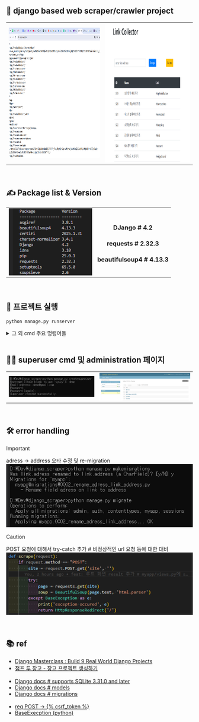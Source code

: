 ## 📑 django based web scraper/crawler project
<table>
  <tr>
    <td>
      <img src="./images_for_readme/web_page_on_dev.png" height="350px"/>
    </td>
    <td>
      <img src="./images_for_readme/web_page_on_final.png" height="375px"/>
    </td>
  </tr>
</table>
<br/>


## ✍ Package list & Version
<table>
  <tr>
    <td>
      <img src="./images_for_readme/pip_list.png"/>
    </td>
    <td>
      <p align="center">
        <h3 align="center">DJango # 4.2</h3>
        <h3 align="center">requests # 2.32.3</h3>
        <h3 align="center">beautifulsoup4 # 4.13.3</h3>
      <p>
    </td>
  </tr>
</table>
<br/>

## 🚀 프로젝트 실행
```shell
python manage.py runserver
```

<details>
<br/>
<summary>그 외 cmd 주요 명령어들</summary>
<table>
  <tr>
    <td>project 생성</td>
    <td>django-admin startproject config</td>
  </tr>
  <tr>
    <td>app 생성</td>
    <td>django-admin startapp myapp</td>
  </tr>
  </tr>
  <tr>
    <td>model 수정</td>
    <td>python manage.py makemigrations</td>
  </tr>
  <tr>
    <td>db 반영</td>
    <td>python manage.py migrate</td>
  </tr>
  </tr>
  <tr>
    <td>superuser 생성</td>
    <td>python manage.py createsuperuser</td>
  </tr>
</table>
</details>
<br>

## 👨‍💻 superuser cmd 및 administration 페이지
<table>
  <tr>
    <td>
      <img src="./images_for_readme/make_superuser.png"/>
    </td>
    <td>
      <img src="./images_for_readme/show_superuser_page.png" width="600px"/>
    </td>
  </tr>
</table>
<br/>

## 🛠 error handling
> [!important]
> adress -> address 오타 수정 및 re-migration  
> <img src="./images_for_readme/adress_to_address.png" width="600px" />

> [!caution]
> POST 요청에 대해서 try-catch 추가 # 비정상적인 url 요청 등에 대한 대비
> <img src="./images_for_readme/add_try_catch.png" width="600px" />
<br/>

## 📚 ref
- <a target="_blank" href="https://www.udemy.com/course/django-course/">Django Masterclass : Build 9 Real World Django Projects</a>
- <a target="_blank" href="https://wikidocs.net/72377">점프 투 장고 - 장고 프로젝트 생성하기</a><br/><br/>
- <a target="_blank" href="https://docs.djangoproject.com/en/5.1/ref/databases/#sqlite-notes">Django docs # supports SQLite 3.31.0 and later</a>
- <a target="_blank" href="https://docs.djangoproject.com/en/5.1/topics/db/models/">Django docs # models</a>
- <a target="_blank" href="https://docs.djangoproject.com/en/5.1/topics/migrations/">Django docs # migrations</a><br/><br/>
- <a target="_blank" href="https://chagokx2.tistory.com/49">req POST -> {% csrf_token %}</a>
- <a target="_blank" href="https://docs.python.org/ko/3.13/library/exceptions.html">BaseExecption (python)</a>

